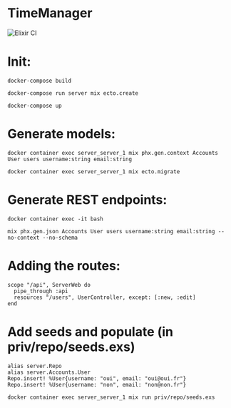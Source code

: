 # TimeManager
![Elixir CI](https://github.com/Lucashw68/TimeManager/workflows/Elixir%20CI/badge.svg)

# Init:

```
docker-compose build
```

```
docker-compose run server mix ecto.create
```

```
docker-compose up
```

# Generate models:

```
docker container exec server_server_1 mix phx.gen.context Accounts User users username:string email:string
```

```
docker container exec server_server_1 mix ecto.migrate
```

# Generate REST endpoints:

```
docker container exec -it bash
```

```
mix phx.gen.json Accounts User users username:string email:string --no-context --no-schema
```

# Adding the routes:
```
scope "/api", ServerWeb do
  pipe_through :api
  resources "/users", UserController, except: [:new, :edit]
end
```

# Add seeds and populate (in priv/repo/seeds.exs)

```
alias server.Repo
alias server.Accounts.User
Repo.insert! %User{username: "oui", email: "oui@oui.fr"}
Repo.insert! %User{username: "non", email: "non@non.fr"}
```

```
docker container exec server_server_1 mix run priv/repo/seeds.exs
```
